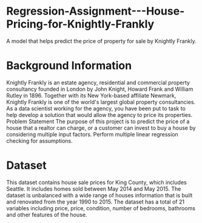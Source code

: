 # Regression-Assignment---House-Pricing-for-Knightly-Frankly
A model that helps predict the price of property for sale by Knightly Frankly.

# Background Information
Knightly Frankly is an estate agency, residential and commercial property consultancy
founded in London by John Knight, Howard Frank and William Rutley in 1896.
Together with its New York-based affiliate Newmark, Knightly Frankly is one of the
world's largest global property consultancies.
As a data scientist working for the agency, you have been put to task to help develop a
solution that would allow the agency to price its properties.
Problem Statement
The purpose of this project is to predict the price of a house that a realtor can charge, or
a customer can invest to buy a house by considering multiple input factors. Perform
multiple linear regression checking for assumptions.

# Dataset
This dataset contains house sale prices for King County, which includes Seattle. It
includes homes sold between May 2014 and May 2015. The dataset is unbalanced with
a wide range of houses information that is built and renovated from the year 1990 to
2015. The dataset has a total of 21 variables including price, price, condition, number of
bedrooms, bathrooms and other features of the house.
